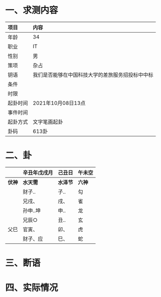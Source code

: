 # 一、求测内容
|项目|内容|
|:-|:-|
|年龄|34|
|职业|IT|
|性别|男|
|策项|杂占|
|钥语|我们是否能够在中国科技大学的差旅服务招投标中中标|
|条件||
|时限||
|起卦时间|2021年10月08日13点|
|事件时间||
|起卦方式|文字笔画起卦|
|卦码|613卦|

# 二、卦
||辛丑年戊戌月|己丑日|午未空|
|:-|:-|:-|:-|
|**伏神**|**水天需**|**水泽节**|**六神**|
||财子..|子..|勾|
||兄戌、|戌、|雀|
||孙申..坤|申..|龙|
||兄辰○|丑..|玄|
|父巳|官寅、|卯、|虎|
||财子、应|巳、|蛇|


# 三、断语

# 四、实际情况